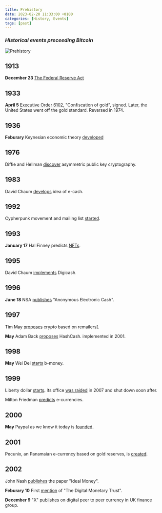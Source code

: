 ```yaml
---
title: Prehistory
date: 2023-02-20 11:33:00 +0100
categories: [History, Events]
tags: [past]
---
```


### *Historical events preceeding Bitcoin*

![Prehistory](https://21-ways.com/assets/images/ch1-01/prehistory.png)

## 1913

**December 23**	[The Federal Reserve Act](https://en.wikipedia.org/wiki/Federal_Reserve_Act)

## 1933

**April 5**	[Executive Order 6102](https://en.wikipedia.org/wiki/Executive_Order_6102), "Confiscation of gold", signed. Later, the United States went off the gold standard. Reversed in 1974.

## 1936

**Feburary**	Keynesian economic theory [developed](https://en.wikipedia.org/wiki/The_General_Theory_of_Employment,_Interest_and_Money)

## 1976

Diffie and Hellman [discover](https://en.wikipedia.org/wiki/Diffie%E2%80%93Hellman_key_exchange) asymmetric public key cryptography.

## 1983

David Chaum [develops](http://blog.koehntopp.de/uploads/chaum_fiat_naor_ecash.pdf) idea of e-cash.

## 1992

Cypherpunk movement and mailing list [started](https://mailing-list-archive.cryptoanarchy.wiki/).

## 1993

**January 17**	Hal Finney predicts [NFTs](https://mailing-list-archive.cryptoanarchy.wiki/archive/1993/01/ee44616c1d030cb0722be6e3e5ff9c16e6535f48514cbb881f09b27884275c14/).

## 1995

David Chaum [implements](https://www.forbes.com/forbes/1999/1101/6411390a.html) Digicash.

## 1996

**June 18**	NSA [publishes](https://groups.csail.mit.edu/mac/classes/6.805/articles/money/nsamint/nsamint.htm) "Anonymous Electronic Cash".

## 1997

Tim May [proposes](http://osaka.law.miami.edu/~froomkin/articles/tcmay.htm) crypto based on remailers[.

**May**	Adam Back [proposes](http://www.hashcash.org/papers/hashcash.pdf) HashCash. implemented in 2001.

## 1998

**May**	Wei Dei [starts](http://www.weidai.com/bmoney.txt) b-money.

## 1999

Liberty dollar [starts](https://libertydollar.net/the-history-of-the-liberty-dollar/). Its office [was raided](https://web.archive.org/web/20071118023934/https://reason.com/blog/show/123553.html) in 2007 and shut down soon after.

Milton Friedman [predicts](https://nostr.build/av/nostr.build_4e93ff67e578521cfdddda113ba8dad98231eb151105b0d9cdd735170ea88525.mp4) e-currencies.
## 2000

**May**	Paypal as we know it today is [founded](https://en.wikipedia.org/wiki/Timeline_of_PayPal).

## 2001

Pecunix, an Panamaian e-currency based on gold reserves, is [created](https://www.cato.org/sites/cato.org/files/serials/files/cato-journal/2014/5/cato-journal-v34n2-5.pdf).

## 2002

John Nash [publishes](https://www.jstor.org/stable/1061553) the paper "Ideal Money".

**Feburary 10**	First [mention](https://web.archive.org/web/20020210143425/http://orlingrabbe.com/dmt_guide.htm) of "The Digital Monetary Trust".

**December 9**	"X" [publishes](https://en.bitcoin.it/wiki/X) on digital peer to peer currency in UK finance group.
